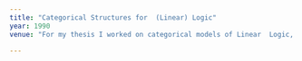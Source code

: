 ```yaml
---
title: "Categorical Structures for  (Linear) Logic"
year: 1990
venue: "For my thesis I worked on categorical models of Linear  Logic, then a promising new logic touted for its applications to computing. My thesis uncovered a connection between linear logic and Goedel's Dialectica interpretation boosting linear logic's reputation and, at the same time, reminding logicians of Godel's ingenious way of proving relative consistency of arithmetic. Since then I have described variants of Linear Logic (FILL(Hyland), DILL(Barber and Plotkin), ILT(Maietti and Ritter), etc) and applied new calculi (linear or not), e.g. FIL(Pereira), CS4(Alechina, Mendler), CK(Bellin, Ritter), IHL(Brauner), to modelling phenomena in Computing and Mathematics"

---
```

